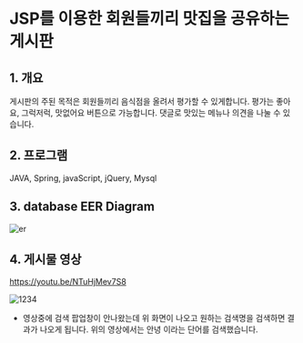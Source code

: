 # JSP를 이용한 회원들끼리 맛집을 공유하는 게시판
## 1. 개요
게시판의 주된 목적은
회원들끼리 음식점을 올려서 평가할 수 있게합니다.
평가는 좋아요, 그럭저럭, 맛없어요 버튼으로 가능합니다.
댓글로 맛있는 메뉴나 의견을 나눌 수 있습니다.

## 2. 프로그램
JAVA, Spring, javaScript, jQuery, Mysql

## 3. database EER Diagram
![er](https://user-images.githubusercontent.com/58822916/85405520-7f636480-b59b-11ea-9975-5f502261292e.JPG)
## 4. 게시물 영상
https://youtu.be/NTuHjMev7S8

![1234](https://user-images.githubusercontent.com/58822916/85992635-2038a080-ba30-11ea-88dc-94a89d7dd3ff.JPG)
+ 영상중에 검색 팝업창이 안나왔는데 위 화면이 나오고 원하는 검색명을 검색하면 결과가 나오게 됩니다. 위의 영상에서는 안녕 이라는 단어를 검색했습니다.

